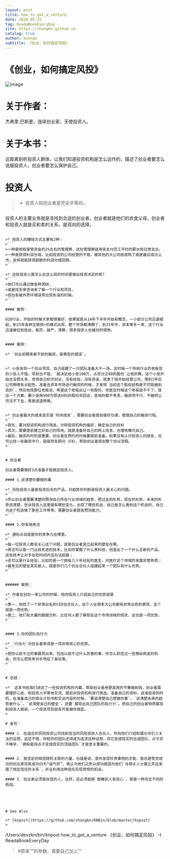 ```yaml
---
layout: post
title: how_to_get_a_venture
date: 2018-05-22
tag: ReadaBookEveryDay
site: https://zhangkn.github.io
catalog: true
author: kunnan
subtitle: 《创业，如何搞定风投》
---
```




# 《创业，如何搞定风投》

![image](https://wx4.sinaimg.cn/large/006tBeITgy1frjvhtjxn1j317210gnn4.jpg)



# 关于作者：


杰弗里.巴斯更，连续创业家、天使投资人。

# 关于本书：

近距离剖析投资人群体，让我们知道投资机构是怎么运作的，描述了创业者要怎么说服投资人，创业者要怎么保护自己。
 

# 投资人

>* 投资人和创业者是完全平等的。
>```
投资人的主要业务就是寻找到合适的创业者，创业者就是他们的衣食父母，创业者和投资人就是买和卖的关系，是双向的选择。
```

>* 投资人的赚钱方式主要有2种：
>```
>一种是收取掌管资金的2%左右的管理费，这些管理费就用来支付员工平时的薪水和日常支出。
>一种是获得利润分成。比如投资的公司经营的不错，被其他的大公司给收购了或是最后成功上市，这样就能获得超额的利润分成回报。
>```

>* 这些投资人是怎么在这么短的时间里做出投资决定的呢?
>```
>他们可以通过做各种调研，
>或是找专家咨询来了解一个行业和项目，
>但也有被外界环境误导出现失误的时候。
>```

#### 案例：

O2O行业，开始的时候大家都很看好，结果就是从14年下半年开始有概念，一小部分公司迅速崛起，到15年各种互联网+的模式出现，整个市场都沸腾了，到15年中，资本寒冬一来，这个行业迅速被拉到低谷，裁员，破产，清算，很多投资人也被坑的很惨。


#### 案例：

>* `创业初期来者不拒的融资，是典型的错误`。


>* 小张发现一个创业项目，自己组建了一只团队准备大干一场，这时候一个传统行业的老板觉的小张人不错，项目也不错，`就决定给小张100万，占百分之60的股份`让他折腾，这个小张开始也没想太多，觉得自己初次创业，没有经验，没有资金，就拿了钱开始经营公司，等到1年后公司稍微有点起色，准备去资本市场进行融资的时候，才发现`当初这个股权结构是不可能融到资的`，然后他找那位老板谈，希望这个老板出让一些股份，但是这时候这个老板就不干了，提出一个方案，要小张用500万把这60%的股份买回去，其他的都不考虑，融资吧不行，不融吧公司活不下去，真是进退两难。


>* 创业者最大的成本其实是`时间成本`，需要创业者提前做好功课，管理自己的融资行程。
>```
>首先，要对投资机构进行筛选。分辨投资机构的偏好，确定自己的目标
>其次，需要提前建立好自己的阵地，就是准备好自己的网上信息，合理地曝光自己。
>最后，融资的时机很重要。创业者在预约的时候要提前准备。如果没有认识投资人的朋友，也可以找一些融资中介，就是财务顾问（FA），帮助创业者规划整个协议流程。
>```


# 创业者

创业者需要做好3点准备才能搞定投资人。

#### 1.说清楚你要做的事

>* 风险投资人最爱投资后天的产品，对趋势的判断是投资人最关心的问题。
>```
>所以创业者需要清楚的预测自己所在行业领域的趋势，把过去的形势，现在的形势，未来的形势说清楚，告诉投资人这里面有哪些变化，出现了哪些机会，自己是怎么看到这个机会的，自己为这个机会做了那些工作等等，需要创业者提高预测能力。
>```

#### 2.你有啥绝活

>* 通俗点说就是你的竞争力在哪里。
>```
>每一位投资人都会关心这个问题，就是创业者竖立起来的壁垒在哪。
>绝活可以是一门比较先进的技术，比如你掌握了什么黑科技，创造出了一个什么全新的产品，这些技术让对手在短时间内没办法超越；
>还可以是行业经验，比如你是一个拥有几十年经验的医生，对医疗这个领域的发展非常熟悉；
>最常见的壁垒其实是人，就是你们几个创业合伙人组建起来一个团队有什么优势。
>```


###### 案例：

>* 作者在创办一家公司的时候，他向投资人介绍自己的优势就是
>```
>第一，他找了一个非常出名的CEO当合伙人，这个人在很多大公司都有非常出色的表现，这个就是一项优势。
>第二，他们有大量的数据分析，比任何人都了解现在这个市场领域的现状，这也是一项优势。
>```


#### 3.你的团队执行力

>* `行动力`对创业者来说是一项非常核心的优势。
>```
>把你以前干过的事展现出来，包括以前干过什么厉害的事，你怎么抓住过一些稍纵即逝的机会，你怎么把竞争对手甩在了身后等。
>```


# 总结：

>*  这本书给我们讲述了一些投资机构的内幕，帮助创业者用更高效的节奏融到钱，创业者需要摆好心态，和投资人平等地交流，提前对投资机构进行筛选，准备自己的资料，选准投资的时机，在准备自己的商业计划书和交谈内容的时候，`要说清楚自己想做的事`，`说清楚未来的趋势是什么`，`说清楚自己的壁垒`，还要`展现出自己团队的执行力`。把自己的创业者特质展现到投资人面前，一个投资项目就有可能被你搞定。
>

# 金句：

#### 1. 在适合的风险投资公司找到恰当的风险投资人合伙人，并向他们介绍和展示你引人关注的设想，这还不够，你和你的团队还得成为追求这种设想，将它变成现实的合适团队，点子并不稀罕，`拥有能将点子变成现实的顶级团队`才是至关重要的。


#### 2. 我坚定的相信随机关联的力量，也就是说，意外发现珍贵事物的才能，我总是赞赏成功的创业家将其成功归为“运气好”，我认为他们之所以成功是因为他们`与相关人士建立并且发展了相互信任的关系`，并且利用这种信任实现梦想的机会。

#### 3. 创业家必须是自信的人，当然，还必须能够`鼓舞别人有信心`，那是一种完全不同的挑战。





# See Also 

>* [knpost](https://github.com/zhangkn/KNBin/blob/master/knpost) 
>
```
/Users/devzkn/bin/knpost how_to_get_a_venture 《创业，如何搞定风投》 -t ReadaBookEveryDay
> #原来""的参数，需要自己加上""
```

